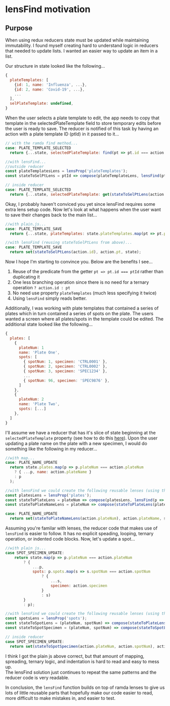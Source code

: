 # lensFind motivation
## Purpose
When using redux reducers state must be updated while maintaining immutability.  I found myself creating hard to understand logic in reducers that needed to update lists.  I wanted an easier way to update an item in a list.  

Our structure in state looked like the following...

```js
{
  plateTemplates: [
    {id: 1, name: 'Influenza', ...},
    {id: 2, name: 'Covid-19', ...},
    ...
  ],
  selPlateTemplate: undefined,
}
```

When the user selects a plate template to edit, the app needs to copy that template in the selectedPlateTemplate field to store temporary edits before the user is ready to save.  The reducer is notified of this task by having an action with a plate template ID (ptId) in it passed to it...

```js
// with the ramda find method...
case: PLATE_TEMPLATE_SELECTED
  return {...state, selectedPlateTemplate: find(pt => pt.id === action.ptId, state.plateTemplates)};
```

```js
//with lensFind...
//outside reducer
const plateTemplatesLens = lensProp('plateTemplates');
const stateToSelPtLens = ptId => compose(plateTemplateLens, lensFind(pt => pt.id === ptId)); 

// inside reducer
case: PLATE_TEMPLATE_SELECTED
  return {...state, selectedPlateTemplate: get(stateToSelPtLens(action.ptId), state)};
```

Okay, I probably haven't conviced you yet since lensFind requires some extra lens setup code.  Now let's look at what happens when the user want to save their changes back to the main list...

```js
//with plain.js...
case: PLATE_TEMPLATE_SAVE
  return {...state, plateTemplates: state.plateTemplates.map(pt => pt.ptId === action.id ? action.pt : pt)};
```

```js
//with lensFind (reusing stateToSelPtLens from above)...	
case: PLATE_TEMPLATE_SAVE
  return set(stateToSelPtLens(action.id), action.pt, state);
```

Now I hope I'm starting to convince you.  Below are the benefits I see...
1) Reuse of the predicate from the getter `pt => pt.id === ptId` rather than duplicating it
2) One less branching operation since there is no need for a ternary operation `? action.id : pt`
3) No need use property `plateTemplates` (much less specifying it twice)
4) Using `lensFind` simply reads better.

Additionally, I was working with plate templates that contained a series of plates which in turn contained a series of spots on the plate.  The users wanted a screen where all plates/spots in the template could be edited.  The additional state looked like the following...

```js
{
  plates: [
    {
      plateNum: 1
      name: 'Plate One',
      spots: [
        { spotNum: 1, specimen: 'CTRL0001' },
        { spotNum: 2, specimen: 'CTRL0002' },
        { spotNum: 3, specimen: 'SPEC1234' },
        ...
        { spotNum: 96, specimen: 'SPEC9876' },
      ]
    },
    {
      plateNum: 2
      name: 'Plate Two',
      spots: [...]
    },
  ]
}
```

I'll assume we have a reducer that has it's slice of state beginning at the `selectedPlateTemplate` property (see how to do this [here](http://www.google.com)).  Upon the user updating a plate name on the plate with a new specimen, I would do something like the following in my reducer...

```js
//with map...
case: PLATE_NAME_UPDATE
  return state.plates.map(p => p.plateNum === action.plateNum
    ? { ...p, name: action.plateName } 
    : p
  );
```

```js
//with lensFind we could create the following reusable lenses (using the ramda lensProp, compose, and set functions)...	
const platesLens = lensProp('plates');
const stateToPlateLens = plateNum => compose(platesLens, lensFind(p => p.plateNum === plateNum));
const stateToPlateNameLens = plateNum => compose(stateToPlateLens(plateNum), lensProp('name'));

case: PLATE_NAME_UPDATE
  return set(stateToPlateNameLens(action.plateNum), action.plateName, state);
```

Assuming you're familar with lenses, the reducer code that makes use of `lensFind` is easier to follow.  It has no explicit speading, looping, ternary operation, or indented code blocks.  Now, let's update a spot...

```js
//with plain js...
case SPOT_SPECIMEN_UPDATE:
	return state.map(p => p.plateNum === action.plateNum
		? {
			...p,
			spots: p.spots.map(s => s.spotNum === action.spotNum 
				? {
					...s,
					specimen: action.specimen
				} 
				: s)
		} 
		: p);
```
```js
//with lensFind we could create the following reusable lenses (using the ramda lensProp, compose, and set functions)...	
const spotsLens = lensProp('spots');
const stateToSpotLens = (plateNum, spotNum) => compose(stateToPlateLens(plateNum), spotsLens, lensFind(s => s.spotNum === spotNum));
const stateToSpotSpecimen = (plateNum, spotNum) => compose(stateToSpotLens(plateNum, spotNum), lensProp('specimen'));

// inside reducer
case SPOT_SPECIMEN_UPDATE:
  return set(stateToSpotSpecimen(action.plateNum, action.spotNum), action.specimen, state);
```

I think I got the plain js above correct, but that amount of mapping, spreading, ternary logic, and indentation is hard to read and easy to mess up.  
The lensFind solution just continues to repeat the same patterns and the reducer code is very readable.

In conclusion, the `lensFind` function builds on top of ramda lenses to give us lots of little reusable parts that hopefully make our code easier to read, more difficult to make mistakes in, and easier to test. 
